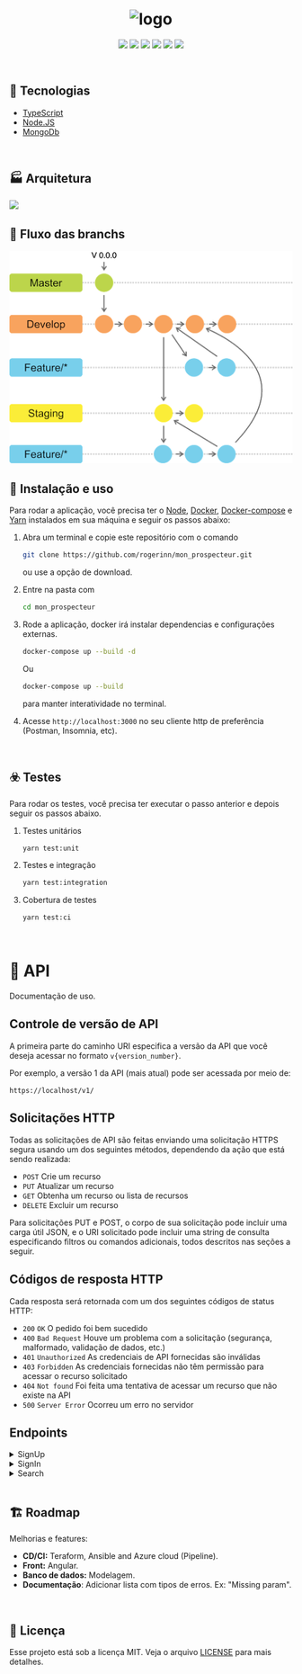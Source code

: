 <h1 align="center">
  <img src="https://www.monprospecteur.com/wp-content/uploads/2017/09/MonProspecteur_Logo-01-1.png" alt="logo" >

</h1>

<p align="center">
  <img src="https://travis-ci.com/rogerinn/mon_prospecteur.svg?branch=master">
  <img src="https://img.shields.io/badge/Author-rogerinn-black">
  <img src="https://img.shields.io/github/languages/code-size/rogerinn/mon_prospecteur?color=black">
  <img src="https://img.shields.io/github/languages/count/rogerinn/mon_prospecteur?color=black">
  <img src="https://img.shields.io/github/issues-pr-closed/rogerinn/mon_prospecteur?color=black">
  <img src="https://img.shields.io/github/last-commit/rogerinn/mon_prospecteur?color=black">
</p>

<br>

## :rocket: Tecnologias

- [TypeScript](https://www.typescriptlang.org/docs/)
- [Node.JS](https://nodejs.org/en/)
- [MongoDb](https://docs.mongodb.com/)

<br>

## 🏭 Arquitetura

<img src="public/arch.png">

<br>

## 💾 Fluxo das branchs

<img src="/public/branch.png">

<br>


## 🔧 Instalação e uso

Para rodar a aplicação, você precisa ter o [Node](https://nodejs.org/en/), [Docker](https://docs.docker.com/get-docker/), [Docker-compose](https://docs.docker.com/compose/install/) e [Yarn](https://classic.yarnpkg.com/en/docs/install/) instalados em sua máquina e seguir os passos abaixo:

1) Abra um terminal e copie este repositório com o comando
    ```bash
    git clone https://github.com/rogerinn/mon_prospecteur.git
    ```
    ou use a opção de download.

2) Entre na pasta com
    ```bash
    cd mon_prospecteur
    ```

3) Rode a aplicação, docker irá instalar dependencias e configurações externas.
    ```bash
    docker-compose up --build -d
    ```
    Ou 
    ```bash
    docker-compose up --build
    ```
    para manter interatividade no terminal.
    
4) Acesse ```http://localhost:3000``` no seu cliente http de preferência (Postman, Insomnia, etc).

<br>

## ☣️ Testes

Para rodar os testes, você precisa ter executar o passo anterior e depois seguir os passos abaixo.

1) Testes unitários 
    ```bash
    yarn test:unit
    ```
2) Testes e integração
    ```bash
    yarn test:integration
    ```

3) Cobertura de testes
    ```bash
    yarn test:ci
    ```

<br>

# 📑 API
Documentação de uso.

## Controle de versão de API
A primeira parte do caminho URI especifica a versão da API que você deseja acessar no formato `v{version_number}`. 

Por exemplo, a versão 1 da API (mais atual) pode ser acessada por meio de:

```no-highlight
https://localhost/v1/
```

## Solicitações HTTP
Todas as solicitações de API são feitas enviando uma solicitação HTTPS segura usando um dos seguintes métodos, dependendo da ação que está sendo realizada:

* `POST` Crie um recurso
* `PUT` Atualizar um recurso
* `GET` Obtenha um recurso ou lista de recursos
* `DELETE` Excluir um recurso

Para solicitações PUT e POST, o corpo de sua solicitação pode incluir uma carga útil JSON, e o URI solicitado pode incluir uma string de consulta especificando filtros ou comandos adicionais, todos descritos nas seções a seguir.

## Códigos de resposta HTTP
Cada resposta será retornada com um dos seguintes códigos de status HTTP:

* `200` `OK` O pedido foi bem sucedido
* `400` `Bad Request` Houve um problema com a solicitação (segurança, malformado, validação de dados, etc.)
* `401` `Unauthorized` As credenciais de API fornecidas são inválidas
* `403` `Forbidden` As credenciais fornecidas não têm permissão para acessar o recurso solicitado
* `404` `Not found` Foi feita uma tentativa de acessar um recurso que não existe na API
* `500` `Server Error` Ocorreu um erro no servidor

## Endpoints
<details><summary>SignUp</summary>
<p>
  <ul>
    <li>
  <details><summary>Method: <code>POST</code> Path: <code>/v1/sign-up</code></summary>
    <p>
     <details><summary>Request</summary>
       
```JSON
Content-Type:application/json,
Accept:application/json,
body: 
{
  "email": "any@email.com",
  "password": "12345",
  "confirmationPassword": "12345"
}
```

<p>- <code>email:</code> <code>Obrigatório</code> <code>String</code> <code>Min: 10</code> <code>Max: 50</code> </p>
<p>- <code>password:</code> <code>Obrigatório</code> <code>String</code> <code>Min: 10</code> <code>Max: 50</code> </p>
<p>- <code>confirmationPassword:</code> <code>Obrigatório</code> <code>String</code> <code>Min: 10</code> <code>Max: 50</code> </p>
</details>
<details><summary>Response</summary>
<ul>
<li>
<details><summary>200</summary>
    
```JSON
statusCode: 200
{
  "id": 1,
  "email": "any@email.com",
  "token": "any_token"
}
```
<p>- <code>id:</code> <code>Number</code> </p>
<p>- <code>email:</code> <code>String</code> </p>
<p>- <code>token:</code> <code>String</code> </p>
</details>
</li>
<li>
<details><summary>400</summary>
        
```JSON
statusCode: 400
{
 "name": "Missing param",
 "message": "Missing param: {field}"
}
```
   <p>- <code>name:</code> <code>String</code> </p>
   <p>- <code>message:</code> <code>String</code> </p>
   <p>- <code>field:</code> <code>email, password ou confirmationPassword</code> </p>
    </details>
    </li>
    </ul>
    </details>
    </p>
  </details>
    </li>
  </ul>
</p>
</details>

<details><summary>SignIn</summary>
<p>
  <ul>
    <li>
  <details><summary>Method: <code>POST</code> Path: <code>/v1/sign-in</code></summary>
    <p>
    <details><summary>Request</summary>
      
```JSON
Content-Type:application/json,
Accept:application/json,
body: 
{
  "email": "any@email.com",
  "password": "12345"
}
```
<p>- <code>email:</code> <code>Obrigatório</code> <code>String</code> <code>Min: 10</code> <code>Max: 50</code> </p>
    <p>- <code>password:</code> <code>Obrigatório</code> <code>String</code> <code>Min: 10</code> <code>Max: 50</code> </p>
    </details>
    <details><summary>Response</summary>
      
```JSON
{
  "token": "any_token"
}
```      
   <p>- <code>token:</code> <code>String</code></p>
    </details>
    </p>
  </details>
    </li>
  </ul>
</p>
</details>

<details><summary>Search</summary>
<p>
  <ul>
    <li>
  <details><summary>Method: <code>GET</code> Path: <code>/v1/search</code></summary>
    <p>
    <details><summary>Request</summary>
      
```JSON
Content-Type:application/json,
Accept:application/json,
params: 
{
  "address": "any_address"
}
```      
   <p>- <code>address:</code> <code>Obrigatório</code> <code>String</code> <code>Min: 10</code> <code>Max: 50</code> </p>
    </details>
    <details><summary>Response</summary>
  
```JSON
{
  "data": [ { "address": "any_address" } ]
}
```   
   <p>- <code>data:</code> <code>Array</code>  </p>
    </details>
    </p>
  </details>
    </li>
  </ul>
</p>
</details>

<br>

## 🏗️ Roadmap

Melhorias e features:

- **CD/CI:** Teraform, Ansible and Azure cloud (Pipeline).
- **Front:** Angular.
- **Banco de dados:** Modelagem.
- **Documentação**: Adicionar lista com tipos de erros. Ex: "Missing param".

<br>

## :memo: Licença

Esse projeto está sob a licença MIT. Veja o arquivo [LICENSE](/LICENSE) para mais detalhes.
